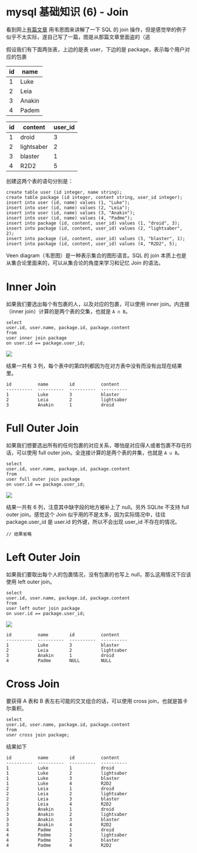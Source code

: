 # mysql 基础知识 (6) - Join

<!--
ID: da24f650-81b2-4e70-b901-b242228e864a
Status: publish
Date: 2018-04-11T17:29:20
Modified: 2020-05-16T11:35:11
wp_id: 179
-->

看到网上[有篇文章][1] 用韦恩图来讲解了一下 SQL 的 join 操作，但是感觉举的例子似乎不太实际，遂自己写了一篇，图是从那篇文章里面盗的（逃

假设我们有下面两张表，上边的是表 user，下边的是 package，表示每个用户对应的包裹

id | name
---|-----
1  | Luke
2  | Leia
3  | Anakin
4  | Padem

id | content     | user_id
---|-------------|--------
1  | droid       | 3
2  | lightsaber  | 2
3  | blaster     | 1
4  | R2D2        | 5

创建这两个表的语句分别是：

```
create table user (id integer, name string);
create table package (id integer, content string, user_id integer);
insert into user (id, name) values (1, "Luke");
insert into user (id, name) values (2, "Leia");
insert into user (id, name) values (3, "Anakin");
insert into user (id, name) values (4, "Padme");
insert into package (id, content, user_id) values (1, "droid", 3);
insert into package (id, content, user_id) values (2, "lightsaber", 2);
insert into package (id, content, user_id) values (3, "blaster", 1);
insert into package (id, content, user_id) values (4, "R2D2", 5);
```

Veen diagram（韦恩图）是一种表示集合的图形语言。SQL 的 join 本质上也是从集合论里面来的，可以从集合论的角度来学习和记忆 Join 的语法。

# Inner Join

如果我们要选出每个有包裹的人，以及对应的包裹，可以使用 inner join。内连接（inner join）计算的是两个表的交集，也就是 `A ∩ B`。

```
select
user.id, user.name, package.id, package.content
from
user inner join package
on user.id == package.user_id;
```

![](https://blog.codinghorror.com/content/images/uploads/2007/10/6a0120a85dcdae970b012877702708970c-pi.png)

结果一共有 3 列，每个表中的第四列都因为在对方表中没有而没有出现在结果里。

```
id          name        id          content
----------  ----------  ----------  ----------
1           Luke        3           blaster
2           Leia        2           lightsaber
3           Anakin      1           droid
```

# Full Outer Join

如果我们想要选出所有的任何包裹的对应关系，哪怕是对应得人或者包裹不存在的话，可以使用 full outer join。全连接计算的是两个表的并集，也就是 `A ∪ B`。

```
select
user.id, user.name, package.id, package.content
from
user full outer join package
on user.id == package.user_id;
```

![](https://blog.codinghorror.com/content/images/uploads/2007/10/6a0120a85dcdae970b012877702725970c-pi.png)

结果一共有 6 列，注意其中缺字段的地方被补上了 null。另外 SQLite 不支持 full outer join。感觉这个 Join 似乎用的不是太多，因为实际情况中，往往 package.user_id 是 user.id 的外键，所以不会出现 user_id 不存在的情况。

```
// 结果省略
```

# Left Outer Join

如果我们要取出每个人的包裹情况，没有包裹的也写上 null，那么这用情况下应该使用 left outer join。

```
select
user.id, user.name, package.id, package.content
from
user left outer join package
on user.id == package.user_id;
```

![](https://blog.codinghorror.com/content/images/uploads/2007/10/6a0120a85dcdae970b01287770273e970c-pi.png)

```
id          name        id          content
----------  ----------  ----------  ----------
1           Luke        3           blaster
2           Leia        2           lightsaber
3           Anakin      1           droid
4           Padme       NULL        NULL
```

# Cross Join

要获得 A 表和 B 表左右可能的交叉组合的话，可以使用 cross join，也就是笛卡尔乘积。

```
select
user.id, user.name, package.id, package.content
from
user cross join package;
```
结果如下
```
id          name        id          content
----------  ----------  ----------  ----------
1           Luke        1           droid
1           Luke        2           lightsaber
1           Luke        3           blaster
1           Luke        4           R2D2
2           Leia        1           droid
2           Leia        2           lightsaber
2           Leia        3           blaster
2           Leia        4           R2D2
3           Anakin      1           droid
3           Anakin      2           lightsaber
3           Anakin      3           blaster
3           Anakin      4           R2D2
4           Padme       1           droid
4           Padme       2           lightsaber
4           Padme       3           blaster
4           Padme       4           R2D2
```

[1]: https://blog.codinghorror.com/a-visual-explanation-of-sql-joins/
